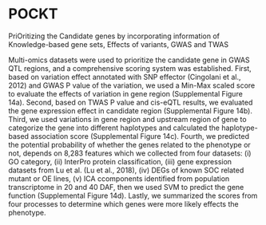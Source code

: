 # POCKT
PriOritizing the Candidate genes by incorporating  information of Knowledge-based gene sets, Effects of variants, GWAS and TWAS

Multi-omics datasets were used to prioritize the candidate gene in GWAS QTL regions, and a comprehensive scoring system was established. First, based on variation effect annotated with SNP effector (Cingolani et al., 2012) and GWAS P value of the variation, we used a Min-Max scaled score to evaluate the effects of variation in gene region (Supplemental Figure
14a). Second, based on TWAS P value and cis-eQTL results, we evaluated
the gene expression effect in candidate region (Supplemental Figure
14b). Third, we used variations in gene region and upstream region of
gene to categorize the gene into different haplotypes and calculated the
haplotype-based association score (Supplemental Figure 14c). Fourth, we
predicted the potential probability of whether the genes related to the
phenotype or not, depends on 8,283 features which we collected from four
datasets: (i) GO category, (ii) InterPro protein classification, (iii)
gene expression datasets from Lu et al. (Lu et al., 2018), (iv) DEGs of
known SOC related mutant or OE lines, (v) ICA ccomponents identified
from population transcriptome in 20 and 40 DAF, then we used SVM to
predict the gene function (Supplemental Figure 14d). Lastly, we
summarized the scores from four processes to determine which genes were
more likely effects the phenotype. 
